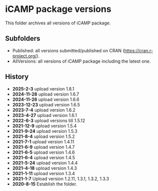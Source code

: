 # iCAMP package versions
This folder archives all versions of iCAMP package.
## Subfolders
- Published: all versions submitted/published on CRAN (https://cran.r-project.org/).
- AllVersions: all versions of iCAMP package including the latest one.
## History
- **2025-2-3** upload version 1.8.1
- **2024-11-28** upload version 1.6.7
- **2024-11-26** upload version 1.6.6
- **2023-12-23** upload version 1.6.5
- **2023-7-4** upload version 1.6.2
- **2023-4-27** upload version 1.6.1
- **2022-6-3** upload versions till 1.5.12
- **2021-12-9** upload version 1.5.4
- **2021-9-24** upload version 1.5.3
- **2021-8-4** upload version 1.5.2
- **2021-7-1** upload version 1.4.11
- **2021-6-9** upload version 1.4.7
- **2021-6-5** upload version 1.4.6
- **2021-6-4** upload version 1.4.5
- **2021-5-24** upload version 1.4.4
- **2021-4-18** upload version 1.4.3
- **2021-1-11** upload version 1.3.4
- **2021-1-7** Upload version 1.2.11, 1.3.1, 1.3.2, 1.3.3
- **2020-8-15** Establish the folder.

